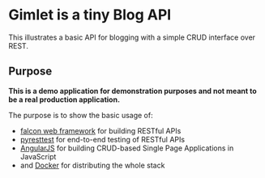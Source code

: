 # Gimlet is a tiny Blog API

This illustrates a basic API for blogging with a simple CRUD interface over REST.

## Purpose

**This is a demo application for demonstration purposes and not meant to be
a real production application.**

The purpose is to show the basic usage of:

* [falcon web framework][1] for building RESTful APIs
* [pyresttest][2] for end-to-end testing of RESTful APIs
* [AngularJS][3] for building CRUD-based Single Page Applications in JavaScript
* and [Docker][4] for distributing the whole stack

[1]: http://falconframework.org
[2]: https://github.com/svanoort/pyresttest
[3]: https://www.angularjs.org
[4]: https://www.docker.com
